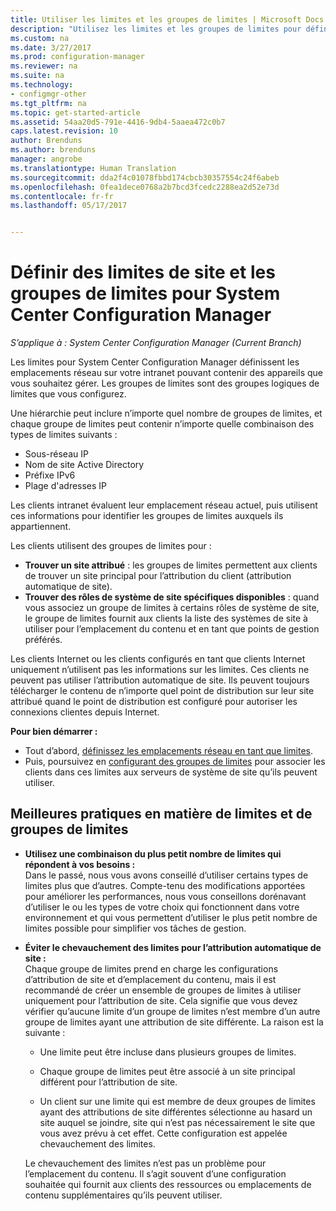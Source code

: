 ```yaml
---
title: Utiliser les limites et les groupes de limites | Microsoft Docs
description: "Utilisez les limites et les groupes de limites pour définir les emplacements réseau et les systèmes de site accessibles pour les appareils que vous gérez."
ms.custom: na
ms.date: 3/27/2017
ms.prod: configuration-manager
ms.reviewer: na
ms.suite: na
ms.technology:
- configmgr-other
ms.tgt_pltfrm: na
ms.topic: get-started-article
ms.assetid: 54aa20d5-791e-4416-9db4-5aaea472c0b7
caps.latest.revision: 10
author: Brenduns
ms.author: brenduns
manager: angrobe
ms.translationtype: Human Translation
ms.sourcegitcommit: dda2f4c01078fbbd174cbcb30357554c24f6abeb
ms.openlocfilehash: 0fea1dece0768a2b7bcd3fcedc2288ea2d52e73d
ms.contentlocale: fr-fr
ms.lasthandoff: 05/17/2017


---
```

# <a name="define-site-boundaries-and-boundary-groups-for-system-center-configuration-manager"></a>Définir des limites de site et les groupes de limites pour System Center Configuration Manager

*S’applique à : System Center Configuration Manager (Current Branch)*

Les limites pour System Center Configuration Manager définissent les emplacements réseau sur votre intranet pouvant contenir des appareils que vous souhaitez gérer. Les groupes de limites sont des groupes logiques de limites que vous configurez.

 Une hiérarchie peut inclure n’importe quel nombre de groupes de limites, et chaque groupe de limites peut contenir n’importe quelle combinaison des types de limites suivants :  

-   Sous-réseau IP  
-   Nom de site Active Directory  
-   Préfixe IPv6  
-   Plage d'adresses IP  

Les clients intranet évaluent leur emplacement réseau actuel, puis utilisent ces informations pour identifier les groupes de limites auxquels ils appartiennent.  

 Les clients utilisent des groupes de limites pour :  
-   **Trouver un site attribué** : les groupes de limites permettent aux clients de trouver un site principal pour l’attribution du client (attribution automatique de site).  
-   **Trouver des rôles de système de site spécifiques disponibles** : quand vous associez un groupe de limites à certains rôles de système de site, le groupe de limites fournit aux clients la liste des systèmes de site à utiliser pour l’emplacement du contenu et en tant que points de gestion préférés.  

Les clients Internet ou les clients configurés en tant que clients Internet uniquement n’utilisent pas les informations sur les limites. Ces clients ne peuvent pas utiliser l’attribution automatique de site. Ils peuvent toujours télécharger le contenu de n’importe quel point de distribution sur leur site attribué quand le point de distribution est configuré pour autoriser les connexions clientes depuis Internet.  

**Pour bien démarrer :**
- Tout d’abord, [définissez les emplacements réseau en tant que limites](/sccm/core/servers/deploy/configure/boundaries).
- Puis, poursuivez en [configurant des groupes de limites](/sccm/core/servers/deploy/configure/boundary-groups) pour associer les clients dans ces limites aux serveurs de système de site qu’ils peuvent utiliser.



##  <a name="BKMK_BoundaryBestPractices"></a> Meilleures pratiques en matière de limites et de groupes de limites  

-   **Utilisez une combinaison du plus petit nombre de limites qui répondent à vos besoins :**  
   Dans le passé, nous vous avons conseillé d’utiliser certains types de limites plus que d’autres. Compte-tenu des modifications apportées pour améliorer les performances, nous vous conseillons dorénavant d’utiliser le ou les types de votre choix qui fonctionnent dans votre environnement et qui vous permettent d’utiliser le plus petit nombre de limites possible pour simplifier vos tâches de gestion.      

-   **Éviter le chevauchement des limites pour l’attribution automatique de site :**  
     Chaque groupe de limites prend en charge les configurations d’attribution de site et d’emplacement du contenu, mais il est recommandé de créer un ensemble de groupes de limites à utiliser uniquement pour l’attribution de site. Cela signifie que vous devez vérifier qu’aucune limite d’un groupe de limites n’est membre d’un autre groupe de limites ayant une attribution de site différente. La raison est la suivante :  

    -   Une limite peut être incluse dans plusieurs groupes de limites.  

    -   Chaque groupe de limites peut être associé à un site principal différent pour l’attribution de site.  

    -   Un client sur une limite qui est membre de deux groupes de limites ayant des attributions de site différentes sélectionne au hasard un site auquel se joindre, site qui n’est pas nécessairement le site que vous avez prévu à cet effet.  Cette configuration est appelée chevauchement des limites.  

     Le chevauchement des limites n’est pas un problème pour l’emplacement du contenu. Il s’agit souvent d’une configuration souhaitée qui fournit aux clients des ressources ou emplacements de contenu supplémentaires qu’ils peuvent utiliser.  

